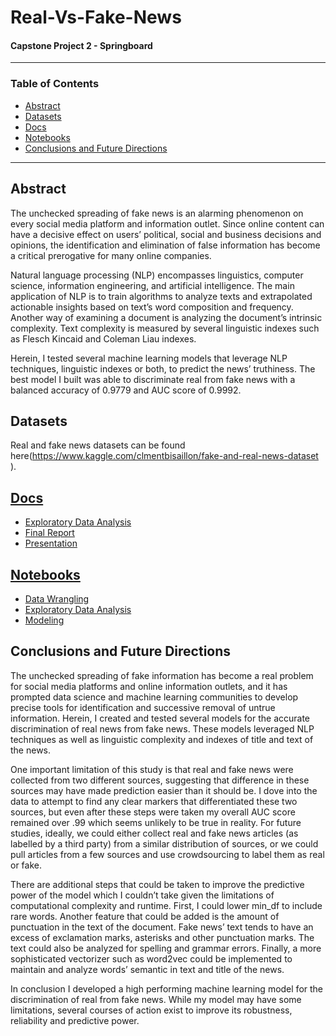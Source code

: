 # Real-Vs-Fake-News

#### Capstone Project 2 - Springboard

---

### Table of Contents
- [Abstract](#Abstract)
- [Datasets](#Datasets)
- [Docs](#Docs)
- [Notebooks](#Notebooks)
- [Conclusions and Future Directions](#Conclusions-and-Future-Directions)

---

## Abstract
The unchecked spreading of fake news is an alarming phenomenon on every social media platform and information outlet. Since online content can have a decisive effect on users’ political, social and business decisions and opinions, the identification and elimination of false information has become a critical prerogative for many online companies.

Natural language processing (NLP) encompasses linguistics, computer science, information engineering, and artificial intelligence. The main application of NLP is to train algorithms to analyze texts and extrapolated actionable insights based on text’s word composition and frequency. Another way of examining a document is analyzing the document’s intrinsic complexity. Text complexity is measured by several linguistic indexes such as Flesch Kincaid and Coleman Liau indexes.

Herein, I tested several machine learning models that leverage NLP techniques, linguistic indexes or both, to predict the news’ truthiness. The best model I built was able to discriminate real from fake news with a balanced accuracy of 0.9779 and AUC score of 0.9992.

## Datasets
Real and fake news datasets can be found here(https://www.kaggle.com/clmentbisaillon/fake-and-real-news-dataset
).

## [Docs](https://github.com/Gianl-msi/Real-Vs-Fake-News/tree/master/Docs)
- [Exploratory Data Analysis](https://github.com/Gianl-msi/Real-Vs-Fake-News/blob/master/Docs/Fake%20News%20-%20EDA%208-30.pdf)
- [Final Report](https://github.com/Gianl-msi/Real-Vs-Fake-News/blob/master/Docs/Fake%20news%20-%20Final%20report%209-6.pdf)
- [Presentation](https://github.com/Gianl-msi/Real-Vs-Fake-News/blob/master/Docs/Fake%20news%20presentation.pdf)


## [Notebooks](https://github.com/Gianl-msi/Real-Vs-Fake-News/tree/master/Notebooks)
- [Data Wrangling](https://github.com/Gianl-msi/Real-Vs-Fake-News/blob/master/Notebooks/Real%20and%20Fake%20News%20-%20DW_8-30.ipynb)
- [Exploratory Data Analysis](https://github.com/Gianl-msi/Real-Vs-Fake-News/blob/master/Notebooks/Real%20and%20Fake%20News%20-%20EDA%20-%208-30.ipynb)
- [Modeling](https://github.com/Gianl-msi/Real-Vs-Fake-News/blob/master/Notebooks/Real%20and%20Fake%20News%20-%20Preprocessing%20%26%20Modeling%208-30.ipynb)

## Conclusions and Future Directions
The unchecked spreading of fake information has become a real problem for social media platforms and online information outlets, and it has prompted data science and machine learning communities to develop precise tools for identification and successive removal of untrue information. Herein, I created and tested several models for the accurate discrimination of real news from fake news. These modeIs leveraged NLP techniques as well as linguistic complexity and indexes of title and text of the news. 

One important limitation of this study is that real and fake news were collected from two different sources, suggesting that difference in these sources may have made prediction easier than it should be. I dove into the data to attempt to find any clear markers that differentiated these two sources, but even after these steps were taken my overall AUC score remained over .99 which seems unlikely to be true in reality. For future studies, ideally, we could either collect real and fake news articles (as labelled by a third party) from a similar distribution of sources, or we could pull articles from a few sources and use crowdsourcing to label them as real or fake. 

There are additional steps that could be taken to improve the predictive power of the model which I couldn’t take given the limitations of computational complexity and runtime. First, I could lower min_df to include rare words. Another feature that could be added is the amount of punctuation in the text of the document. Fake news’ text tends to have an excess of exclamation marks, asterisks and other punctuation marks. The text could also be analyzed for spelling and grammar errors. Finally, a more sophisticated vectorizer such as word2vec could be implemented to maintain and analyze words’ semantic in text and title of the news. 

In conclusion I developed a high performing machine learning model for the discrimination of real from fake news. While my model may have some limitations, several courses of action exist to improve its robustness, reliability and predictive power.






